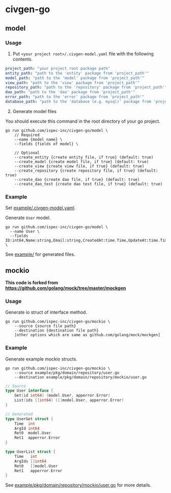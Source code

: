# civgen-go

## model

### Usage

1. Put `<your project root>/.civgen-model.yaml` file with the following contents.

```yaml
project_path: "your project root package path"
entity_path: "path to the 'entity' package from 'project_path'"
model_path: "path to the 'model' package from 'project_path'"
view_path: "path to the 'view' package from 'project_path'"
repository_path: "path to the 'repository' package from 'project_path'"
dao_path: "path to the 'dao' package from 'project_path'"
error_path: "path to the 'error' package from 'project_path'"
database_path: "path to the 'database (e.g. mysql)' package from 'project_path'"
```

2. Generate model files

You should execute this command in the root directory of your go project.

```
go run github.com/ispec-inc/civgen-go/model \
	// Required
	--name {model name} \
	--fields {fields of model} \

	// Optional
	--create_entity {create entity file, if true} (default: true)
	--create_model {create model file, if true} (default: true)
	--create_view {create view file, if true} (default: true)
	--create_repository {create repository file, if true} (default: true)
	--create_dao {create dao file, if true} (default: true)
	--create_dao_test {create dao test file, if true} (default: true)
```

### Example
Set [example/.civgen-model.yaml](example/.civgen-model.yaml).

Generate `User` model.
```
go run github.com/ispec-inc/civgen-go/model \
  --name User \
  --fields ID:int64,Name:string,Email:string,CreatedAt:time.Time,UpdateAt:time.Time \
```

See [example/](./example/) for generated files.


## mockio

**This code is forked from https://github.com/golang/mock/tree/master/mockgen**

### Usage

Generate io struct of interface method.

```
go run github.com/ispec-inc/civgen-go/mockio \
	--source {source file path}
	--destination {destination file path}
	[other options which are same as github.com/golang/mock/mockgen]
```

### Example

Generate example mockio structs.

```
go run github.com/ispec-inc/civgen-go/mockio \
	--source example/pkg/domain/repository/user.go
	--destination example/pkg/domain/repository/mockio/user.go
```

```go
// Source
type User interface {
	Get(id int64) (model.User, apperror.Error)
	List(ids []int64) ([]model.User, apperror.Error)
}

// Generated
type UserGet struct {
	Time  int
	ArgId int64
	Ret0  model.User
	Ret1  apperror.Error
}

type UserList struct {
	Time   int
	ArgIds []int64
	Ret0   []model.User
	Ret1   apperror.Error
}
```

See [example/pkg/domain/repository/mockio/user.go](example/pkg/domain/repository/mockio/user.go) for more details.
